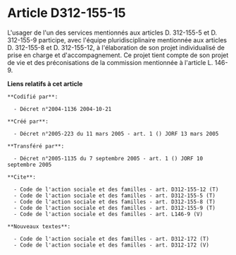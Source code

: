 # Article D312-155-15

L'usager de l'un des services mentionnés aux articles D. 312-155-5 et D. 312-155-9 participe, avec l'équipe
pluridisciplinaire mentionnée aux articles D. 312-155-8 et D. 312-155-12, à l'élaboration de son projet individualisé de
prise en charge et d'accompagnement. Ce projet tient compte de son projet de vie et des préconisations de la commission
mentionnée à l'article L. 146-9.

**Liens relatifs à cet article**

	**Codifié par**:

	  - Décret n°2004-1136 2004-10-21

	**Créé par**:

	  - Décret n°2005-223 du 11 mars 2005 - art. 1 () JORF 13 mars 2005

	**Transféré par**:

	  - Décret n°2005-1135 du 7 septembre 2005 - art. 1 () JORF 10 septembre 2005

	**Cite**:

	  - Code de l'action sociale et des familles - art. D312-155-12 (T)
	  - Code de l'action sociale et des familles - art. D312-155-5 (T)
	  - Code de l'action sociale et des familles - art. D312-155-8 (T)
	  - Code de l'action sociale et des familles - art. D312-155-9 (T)
	  - Code de l'action sociale et des familles - art. L146-9 (V)

	**Nouveaux textes**:

	  - Code de l'action sociale et des familles - art. D312-172 (T)
	  - Code de l'action sociale et des familles - art. D312-172 (V)
